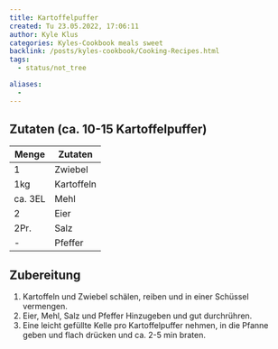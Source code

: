```yaml
---
title: Kartoffelpuffer
created: Tu 23.05.2022, 17:06:11
author: Kyle Klus
categories: Kyles-Cookbook meals sweet
backlink: /posts/kyles-cookbook/Cooking-Recipes.html
tags:
  - status/not_tree

aliases:
  -
---
```


## Zutaten (ca. 10-15 Kartoffelpuffer)

| Menge            | Zutaten          |
| ---------------- | ---------------- |
| 1                | Zwiebel          |
| 1kg              | Kartoffeln       |
| ca. 3EL          | Mehl             |
| 2                | Eier             |
| 2Pr.             | Salz             |
| -                | Pfeffer          |

## Zubereitung

1. Kartoffeln und Zwiebel schälen, reiben und in einer Schüssel vermengen.
2. Eier, Mehl, Salz und Pfeffer Hinzugeben und gut durchrühren.
3. Eine leicht gefüllte Kelle pro Kartoffelpuffer nehmen, in die Pfanne geben und flach drücken und ca. 2-5 min braten.
